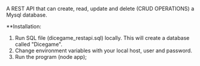 A REST API that can create, read, update and delete (CRUD OPERATIONS) a Mysql database.

**Installation:
1. Run SQL file (dicegame_restapi.sql) locally. This will create a database called "Dicegame".
2. Change environment variables with your local host, user and password.
3. Run the program (node app);

